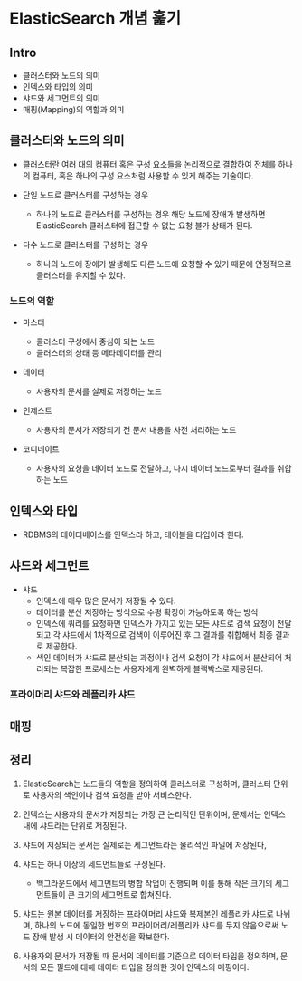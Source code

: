 # ElasticSearch 개념 훑기

## Intro

- 클러스터와 노드의 의미
- 인덱스와 타입의 의미
- 샤드와 세그먼트의 의미
- 매핑(Mapping)의 역할과 의미

## 클러스터와 노드의 의미

- 클러스터란 여러 대의 컴퓨터 혹은 구성 요소들을 논리적으로 결합하여 전체를 하나의 컴퓨터, 혹은 하나의 구성 요소처럼 사용할 수 있게 해주는 기술이다.

- 단일 노드로 클러스터를 구성하는 경우
	- 하나의 노드로 클러스터를 구성하는 경우 해당 노드에 장애가 발생하면 ElasticSearch 클러스터에 접근할 수 없는 요청 불가 상태가 된다.

- 다수 노드로 클러스터를 구성하는 경우
	- 하나의 노드에 장애가 발생해도 다른 노드에 요청할 수 있기 때문에 안정적으로 클러스터를 유지할 수 있다.

### 노드의 역할

- 마스터
	- 클러스터 구성에서 중심이 되는 노드
	- 클러스터의 상태 등 메타데이터를 관리

- 데이터
	- 사용자의 문서를 실제로 저장하는 노드

- 인제스트
	- 사용자의 문서가 저장되기 전 문서 내용을 사전 처리하는 노드

- 코디네이트
	- 사용자의 요청을 데이터 노드로 전달하고, 다시 데이터 노드로부터 결과를 취합하는 노드

## 인덱스와 타입

- RDBMS의 데이터베이스를 인덱스라 하고, 테이블을 타입이라 한다.

## 샤드와 세그먼트

- 샤드
	- 인덱스에 매우 많은 문서가 저장될 수 있다.
	- 데이터를 분산 저장하는 방식으로 수평 확장이 가능하도록 하는 방식
	- 인덱스에 쿼리를 요청하면 인덱스가 가지고 있는 모든 샤드로 검색 요청이 전달되고 각 샤드에서 1차적으로 검색이 이루어진 후 그 결과를 취합해서 최종 결과로 제공한다.
	- 색인 데이터가 샤드로 분산되는 과정이나 검색 요청이 각 샤드에서 분산되어 처리되는 복잡한 프로세스는 사용자에게 완벽하게 블랙박스로 제공된다.

### 프라이머리 샤드와 레플리카 샤드

## 매핑

## 정리

1. ElasticSearch는 노드들의 역할을 정의하여 클러스터로 구성하며, 클러스터 단위로 사용자의 색인이나 검색 요청을 받아 서비스한다.

2. 인덱스는 사용자의 문서가 저장되는 가장 큰 논리적인 단위이며, 문제서는 인덱스 내에 샤드라는 단위로 저장된다.

3. 샤드에 저장되는 문서는 실제로는 세그먼트라는 물리적인 파일에 저장된다,

4. 샤드는 하나 이상의 세드먼트들로 구성된다.
	- 백그라운드에서 세그먼트의 병합 작업이 진행되며 이를 통해 작은 크기의 세그먼트들이 큰 크기의 세그먼트로 합쳐진다.

5. 샤드는 원본 데이터를 저장하는 프라이머리 샤드와 복제본인 레플리카 샤드로 나뉘며, 하나의 노드에 동일한 번호의 프라이머리/레플리카 샤드를 두지 않음으로써 노드 장애 발생 시 데이터의 안전성을 확보한다.

6. 사용자의 문서가 저장될 때 문서의 데이터를 기준으로 데이터 타입을 정의하며, 문서의 모든 필드에 대해 데이터 타입을 정의한 것이 인덱스의 매핑이다.
